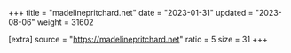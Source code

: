 +++
title = "madelinepritchard.net"
date = "2023-01-31"
updated = "2023-08-06"
weight = 31602

[extra]
source = "https://madelinepritchard.net"
ratio = 5
size = 31
+++
